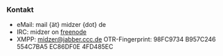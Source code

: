 ### Kontakt

* eMail: mail {ät} midzer {dot} de
* IRC: midzer on [freenode](https://freenode.net)
* XMPP: midzer@jabber.ccc.de OTR-Fingerprint: 98FC9734 B957C246 554C7BA5 EC86DF0E 4FD485EC

